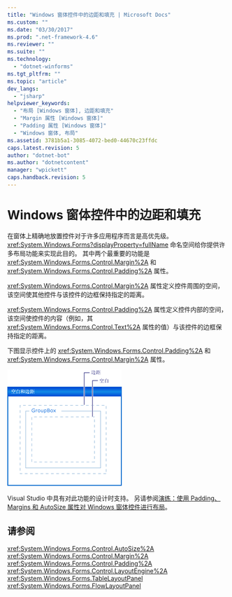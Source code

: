 ```yaml
---
title: "Windows 窗体控件中的边距和填充 | Microsoft Docs"
ms.custom: ""
ms.date: "03/30/2017"
ms.prod: ".net-framework-4.6"
ms.reviewer: ""
ms.suite: ""
ms.technology: 
  - "dotnet-winforms"
ms.tgt_pltfrm: ""
ms.topic: "article"
dev_langs: 
  - "jsharp"
helpviewer_keywords: 
  - "布局 [Windows 窗体], 边距和填充"
  - "Margin 属性 [Windows 窗体]"
  - "Padding 属性 [Windows 窗体]"
  - "Windows 窗体, 布局"
ms.assetid: 3781b5a1-3085-4072-bed0-44670c23ffdc
caps.latest.revision: 5
author: "dotnet-bot"
ms.author: "dotnetcontent"
manager: "wpickett"
caps.handback.revision: 5
---
```

# Windows 窗体控件中的边距和填充
在窗体上精确地放置控件对于许多应用程序而言是高优先级。  <xref:System.Windows.Forms?displayProperty=fullName> 命名空间给你提供许多布局功能来实现此目的。  其中两个最重要的功能是 <xref:System.Windows.Forms.Control.Margin%2A> 和 <xref:System.Windows.Forms.Control.Padding%2A> 属性。  
  
 <xref:System.Windows.Forms.Control.Margin%2A> 属性定义控件周围的空间，该空间使其他控件与该控件的边框保持指定的距离。  
  
 <xref:System.Windows.Forms.Control.Padding%2A> 属性定义控件内部的空间，该空间使控件的内容（例如，其 <xref:System.Windows.Forms.Control.Text%2A> 属性的值）与该控件的边框保持指定的距离。  
  
 下图显示控件上的 <xref:System.Windows.Forms.Control.Padding%2A> 和 <xref:System.Windows.Forms.Control.Margin%2A> 属性。  
  
 ![Windows 窗体控件的填充和边距](../../../../docs/framework/winforms/controls/media/vs-winformpadmargin.gif "VS\_WinFormPadMargin")  
  
 Visual Studio 中具有对此功能的设计时支持。  另请参阅[演练：使用 Padding、Margins 和 AutoSize 属性对 Windows 窗体控件进行布局](http://msdn.microsoft.com/library/3z3f9e8b\(v=vs.110\))。  
  
## 请参阅  
 <xref:System.Windows.Forms.Control.AutoSize%2A>   
 <xref:System.Windows.Forms.Control.Margin%2A>   
 <xref:System.Windows.Forms.Control.Padding%2A>   
 <xref:System.Windows.Forms.Control.LayoutEngine%2A>   
 <xref:System.Windows.Forms.TableLayoutPanel>   
 <xref:System.Windows.Forms.FlowLayoutPanel>